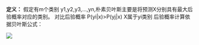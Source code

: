 **定义：** 假定有m个类别 y1,y2,y3,...,yn,朴素贝叶斯主要是将预测X分别具有最大后验概率对应的类别。
对比后验概率 P(yi|x)>P(yj|x) X属于yi类别
后验概率计算依据贝叶斯公式：


![](https://cdn.jsdelivr.net/gh/lyhcc/Picture_Repository/img/qwasxz.gif)
